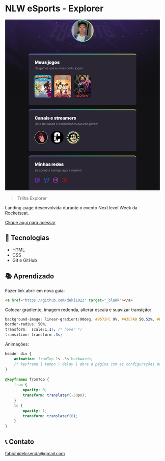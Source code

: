 # NLW eSports - Explorer

![preview](./.github/preview.png)

> Trilha Explorer

Landing-page desenvolvida durante o evento Next level Week da Rocketseat.

[Clique aqui para acessar](https://deki1022.github.io/nlw-esports-explorer)

## 🧰 Tecnologias
- HTML
- CSS
- Git e GitHub

## 📚 Aprendizado
Fazer link abrir em nova guia:
```html
<a href="https://github.com/deki1022" target="_blank"></a>
```
Colocar gradiente, imagem redonda, alterar escala e suavizar transição:
```css
background-image: linear-gradient(90deg, #9572FC 0%, #43E7AD 50.52%, #E2D45C 100%);
border-radius: 50%;
transform:  scale(1.1); /* hover */
transition: transform .3s;
```
Animações:
```css
header div {
    animation: fromTop 1s .3s backwards;
    /* keyframe | tempo | delay | abre a página com as configurações do from*/
}

@keyframes fromTop {
    from {
        opacity: 0;
        transform: translateY(-30px);
    }
    to {
        opacity: 1;
        transform: translateY(0);
    }
}
```

## 📞 Contato
fabiohidekisenda@gmail.com